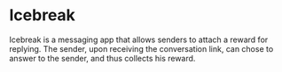 # Icebreak

Icebreak is a messaging app that allows senders to attach a reward for replying. The sender, upon receiving the conversation link, can chose to answer to the sender, and thus collects his reward.